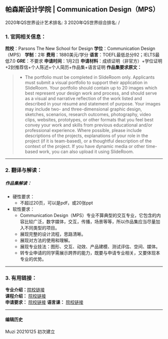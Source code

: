 ## 帕森斯设计学院 | Communication Design（MPS）

2020年QS世界设计艺术排名: 3
2020年QS世界综合排名: /  

### 1. 官网相关信息：

**院校**：Parsons The New School for Design
**学位**：Communication Design（MPS）
**学制**：2年
**费用**：1880美元/学分
**语言**：TOEFL最低总分92；IELTS最低7.0
**GRE**：不要求
**申请时间**：1月2日
**申请材料**：成绩证明（非官方）+学位证明+2封推荐信+个人陈述+个人简历+作品集+语言证明
**作品集要求原文：**   

> - The portfolio must be completed in SlideRoom only. Applicants must submit a visual portfolio to support their application in SlideRoom. Your portfolio should contain up to 20 images which best represent your design work and process, and should serve as a visual and narrative reflection of the work listed and described in your résumé and statement of purpose. Your images may include two- and three-dimensional graphic design, sketches, scenarios, research outcomes, photography, video clips, websites, prototypes, or other formats that you feel best convey your work and skills from previous educational and/or professional experience. Where possible, please include descriptions of the projects, explanations of your role in the project (if it is team-based), or a thoughtful description of the context of the project. If you have dynamic media or other time-based work, you can also upload it using SlideRoom.

---

### 2. 翻译与解读：

##### 作品集解读：
- 硬性要求：
  - 不超过20页，可以是pdf，或20张ppt
- 软性要求：
  - Communication Design（MPS）专业不算典型的交互专业，它包含的内容比较广泛，数字媒体，交互，传播，场景等等，所以作品集应当尽量加入不同类型的项目。
  - 展现完整的设计流程，思路清晰。
  - 展现对方法的使用和理解。
  - 展现专业技法：图形、交互、动效、产品建模、测试评估、空间、媒体。
  - 转专业申请的同学需展示跨界的能力，既要与申请专业相关，又要体现本专业的优势。




---

### 3. 有用链接：

**专业介绍：**[院校链接](https://www.newschool.edu/parsons/mps-communication-design/)  
**课程介绍：** [院校链接](https://www.newschool.edu/parsons/mps-communication-design/?show=program-curriculum)  
**申请要求：** [院校链接](https://www.newschool.edu/parsons/admission-graduate-design-programs/)
**语言课：** [院校链接](https://opencampus.newschool.edu/subjects/languages/)

---


#### 编辑历史
Muzi 20210125 初次建立

